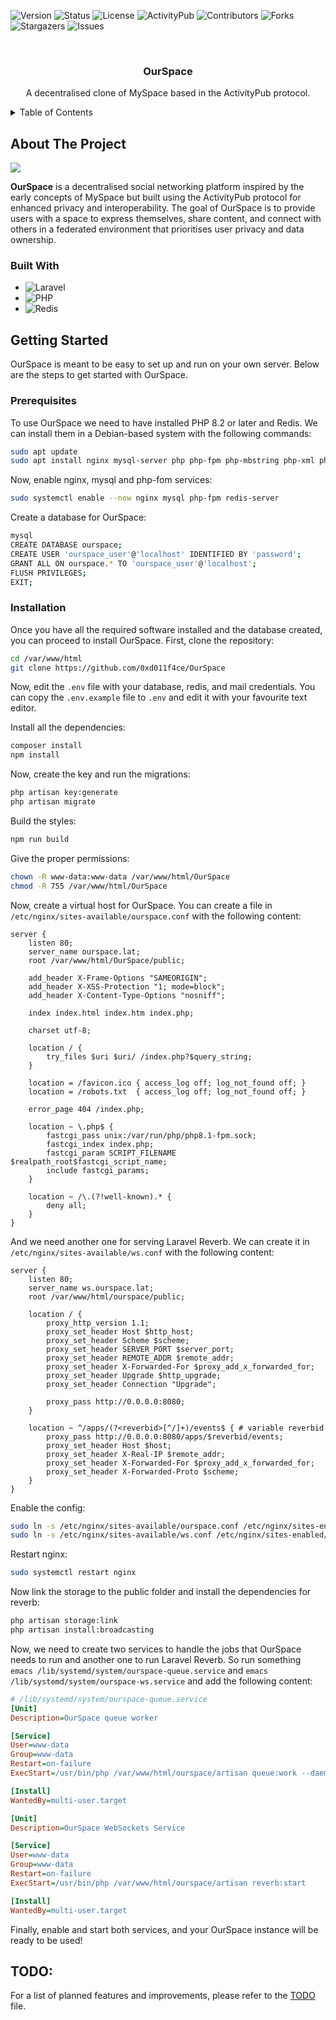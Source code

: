 ![Version](https://img.shields.io/badge/version-0.0.1-blue.svg?style=for-the-badge)
![Status](https://img.shields.io/badge/status-active-green.svg?style=for-the-badge)
![License](https://img.shields.io/badge/license-GPLv3-lightgrey.svg?style=for-the-badge)
![ActivityPub](https://img.shields.io/badge/protocol-ActivityPub-orange.svg?style=for-the-badge)
![Contributors](https://img.shields.io/github/contributors/0xd011f4ce/OurSpace?style=for-the-badge)
![Forks](https://img.shields.io/github/forks/0xd011f4ce/OurSpace?style=for-the-badge)
![Stargazers](https://img.shields.io/github/stars/0xd011f4ce/OurSpace?style=for-the-badge)
![Issues](https://img.shields.io/github/issues/0xd011f4ce/OurSpace?style=for-the-badge)

<br>

<div align="center">
  <h3 align="center">OurSpace</h3>

  <p align="center">A decentralised clone of MySpace based in the ActivityPub protocol.</p>
</div>

<details>
  <summary>Table of Contents</summary>

  <ol>
    <li>
      <a href="#about-the-project">About The Project</a>
      <ul>
        <li><a href="#built-with">Built With</a></li>
      </ul>
    </li>
    <li>
      <a href="#getting-started">Getting Started</a>
      <ul>
        <li><a href="#prerequisites">Prerequisites</a></li>
        <li><a href="#installation">Installation</a></li>
      </ul>
    </li>
    <li>
      <a href="#todo">TODO</a>
    </li>
  </ol>
</details>

## About The Project

![](img/OurSpaceHome.png)

**OurSpace** is a decentralised social networking platform inspired by the early concepts of MySpace but built using the ActivityPub protocol for enhanced privacy and interoperability. The goal of OurSpace is to provide users with a space to express themselves, share content, and connect with others in a federated environment that prioritises user privacy and data ownership.

### Built With

- ![Laravel](https://img.shields.io/badge/Laravel-v11-FF2D20?style=for-the-badge&logo=laravel&logoColor=white)
- ![PHP](https://img.shields.io/badge/PHP-v8-777BB4?style=for-the-badge&logo=php&logoColor=white)
- ![Redis](https://img.shields.io/badge/redis-%23DD0031.svg?style=for-the-badge&logo=redis&logoColor=white)

## Getting Started

OurSpace is meant to be easy to set up and run on your own server. Below are the steps to get started with OurSpace.

### Prerequisites

To use OurSpace we need to have installed PHP 8.2 or later and Redis. We can install them in a Debian-based system with the following commands:

```bash
sudo apt update
sudo apt install nginx mysql-server php php-fpm php-mbstring php-xml php-bcmath php-curl php-redis redis nginx zip unzip composer nodejs npm
```

Now, enable nginx, mysql and php-fom services:

```bash
sudo systemctl enable --now nginx mysql php-fpm redis-server
```

Create a database for OurSpace:

```bash
mysql
CREATE DATABASE ourspace;
CREATE USER 'ourspace_user'@'localhost' IDENTIFIED BY 'password';
GRANT ALL ON ourspace.* TO 'ourspace_user'@'localhost';
FLUSH PRIVILEGES;
EXIT;
```

### Installation

Once you have all the required software installed and the database created, you can proceed to install OurSpace. First, clone the repository:

```bash
cd /var/www/html
git clone https://github.com/0xd011f4ce/OurSpace
```

Now, edit the `.env` file with your database, redis, and mail credentials. You can copy the `.env.example` file to `.env` and edit it with your favourite text editor.

Install all the dependencies:

```bash
composer install
npm install
```

Now, create the key and run the migrations:

```bash
php artisan key:generate
php artisan migrate
```

Build the styles:

```bash
npm run build
```

Give the proper permissions:

```bash
chown -R www-data:www-data /var/www/html/OurSpace
chmod -R 755 /var/www/html/OurSpace
```

Now, create a virtual host for OurSpace. You can create a file in `/etc/nginx/sites-available/ourspace.conf` with the following content:

```nginx
server {
    listen 80;
    server_name ourspace.lat;
    root /var/www/html/OurSpace/public;

    add_header X-Frame-Options "SAMEORIGIN";
    add_header X-XSS-Protection "1; mode=block";
    add_header X-Content-Type-Options "nosniff";

    index index.html index.htm index.php;

    charset utf-8;

    location / {
        try_files $uri $uri/ /index.php?$query_string;
    }

    location = /favicon.ico { access_log off; log_not_found off; }
    location = /robots.txt  { access_log off; log_not_found off; }

    error_page 404 /index.php;

    location ~ \.php$ {
        fastcgi_pass unix:/var/run/php/php8.1-fpm.sock;
        fastcgi_index index.php;
        fastcgi_param SCRIPT_FILENAME $realpath_root$fastcgi_script_name;
        include fastcgi_params;
    }

    location ~ /\.(?!well-known).* {
        deny all;
    }
}
```

And we need another one for serving Laravel Reverb. We can create it in `/etc/nginx/sites-available/ws.conf` with the following content:

```nginx
server {
    listen 80;
    server_name ws.ourspace.lat;
    root /var/www/html/ourspace/public;

    location / {
        proxy_http_version 1.1;
        proxy_set_header Host $http_host;
        proxy_set_header Scheme $scheme;
        proxy_set_header SERVER_PORT $server_port;
        proxy_set_header REMOTE_ADDR $remote_addr;
        proxy_set_header X-Forwarded-For $proxy_add_x_forwarded_for;
        proxy_set_header Upgrade $http_upgrade;
        proxy_set_header Connection "Upgrade";

        proxy_pass http://0.0.0.0:8080;
    }

    location ~ ^/apps/(?<reverbid>[^/]+)/events$ { # variable reverbid
        proxy_pass http://0.0.0.0:8080/apps/$reverbid/events;
        proxy_set_header Host $host;
        proxy_set_header X-Real-IP $remote_addr;
        proxy_set_header X-Forwarded-For $proxy_add_x_forwarded_for;
        proxy_set_header X-Forwarded-Proto $scheme;
    }
}
```

Enable the config:

```bash
sudo ln -s /etc/nginx/sites-available/ourspace.conf /etc/nginx/sites-enabled/
sudo ln -s /etc/nginx/sites-available/ws.conf /etc/nginx/sites-enabled/
```

Restart nginx:

```bash
sudo systemctl restart nginx
```

Now link the storage to the public folder and install the dependencies for reverb:

```bash
php artisan storage:link
php artisan install:broadcasting
```

Now, we need to create two services to handle the jobs that OurSpace needs to run and another one to run Laravel Reverb. So run something `emacs /lib/systemd/system/ourspace-queue.service` and `emacs /lib/systemd/system/ourspace-ws.service` and add the following content:

```ini
# /lib/systemd/system/ourspace-queue.service
[Unit]
Description=OurSpace queue worker

[Service]
User=www-data
Group=www-data
Restart=on-failure
ExecStart=/usr/bin/php /var/www/html/ourspace/artisan queue:work --daemon --env=production

[Install]
WantedBy=multi-user.target
```

```ini
[Unit]
Description=OurSpace WebSockets	Service

[Service]
User=www-data
Group=www-data
Restart=on-failure
ExecStart=/usr/bin/php /var/www/html/ourspace/artisan reverb:start

[Install]
WantedBy=multi-user.target
```

Finally, enable and start both services, and your OurSpace instance will be ready to be used!

## TODO:

For a list of planned features and improvements, please refer to the [TODO](TODO.md) file.
